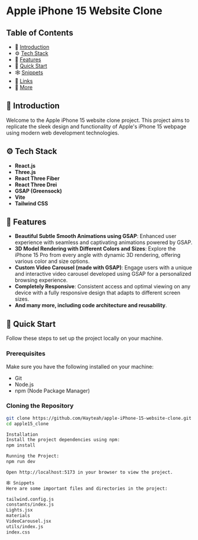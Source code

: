 # Apple iPhone 15 Website Clone

## Table of Contents

- 🤖 [Introduction](#introduction)
- ⚙️ [Tech Stack](#tech-stack)
- 🔋 [Features](#features)
- 🤸 [Quick Start](#quick-start)
- 🕸️ [Snippets](#snippets)
- 🔗 [Links](#links)
- 🚀 [More](#more)

## 🤖 Introduction

Welcome to the Apple iPhone 15 website clone project. This project aims to replicate the sleek design and functionality of Apple's iPhone 15 webpage using modern web development technologies.

## ⚙️ Tech Stack

- **React.js**
- **Three.js**
- **React Three Fiber**
- **React Three Drei**
- **GSAP (Greensock)**
- **Vite**
- **Tailwind CSS**

## 🔋 Features

- **Beautiful Subtle Smooth Animations using GSAP**: Enhanced user experience with seamless and captivating animations powered by GSAP.
- **3D Model Rendering with Different Colors and Sizes**: Explore the iPhone 15 Pro from every angle with dynamic 3D rendering, offering various color and size options.
- **Custom Video Carousel (made with GSAP)**: Engage users with a unique and interactive video carousel developed using GSAP for a personalized browsing experience.
- **Completely Responsive**: Consistent access and optimal viewing on any device with a fully responsive design that adapts to different screen sizes.
- **And many more, including code architecture and reusability**.

## 🤸 Quick Start

Follow these steps to set up the project locally on your machine.

### Prerequisites

Make sure you have the following installed on your machine:

- Git
- Node.js
- npm (Node Package Manager)

### Cloning the Repository

```bash
git clone https://github.com/Hayteah/apple-iPhone-15-website-clone.git
cd apple15_clone

Installation
Install the project dependencies using npm:
npm install

Running the Project:
npm run dev

Open http://localhost:5173 in your browser to view the project.

🕸️ Snippets
Here are some important files and directories in the project:

tailwind.config.js
constants/index.js
Lights.jsx
materials
VideoCarousel.jsx
utils/index.js
index.css
```
